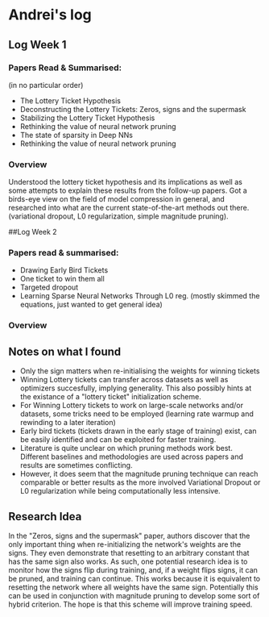 # Andrei's log
## Log Week 1
### Papers Read & Summarised:
(in no particular order)

- The Lottery Ticket Hypothesis
- Deconstructing the Lottery Tickets: Zeros, signs and the supermask
- Stabilizing the Lottery Ticket Hypothesis
- Rethinking the value of neural network pruning
- The state of sparsity in Deep NNs
- Rethinking the value of neural network pruning

### Overview
Understood the lottery ticket hypothesis and its implications as well as some attempts to explain these results from the follow-up papers. Got a birds-eye view on the field of model compression in general, and researched into what are the current state-of-the-art methods out there. (variational dropout, L0 regularization, simple magnitude pruning). 

##Log Week 2

### Papers read & summarised:
- Drawing Early Bird Tickets
- One ticket to win them all
- Targeted dropout
- Learning Sparse Neural Networks Through L0 reg. (mostly skimmed the equations, just wanted to get general idea)

### Overview


## Notes on what I found
- Only the sign matters when re-initialising the weights for winning tickets
- Winning Lottery tickets can transfer across datasets as well as optimizers succesfully, implying generality. This also possibly hints at the existance of a "lottery ticket" initialization scheme.
- For Winning Lottery tickets to work on large-scale networks and/or datasets, some tricks need to be employed (learning rate warmup and rewinding to a later iteration)
- Early bird tickets (tickets drawn in the early stage of training) exist, can be easily identified and can be exploited for faster training.
- Literature is quite unclear on which pruning methods work best. Different baselines and methodologies are used across papers and results are sometimes conflicting. 
- However, it does seem that the magnitude pruning technique can reach comparable or better results as the more involved Variational Dropout or L0 regularization while being computationally less intensive. 

## Research Idea
In the "Zeros, signs and the supermask" paper, authors discover that the only important thing when re-initializing the network's weights are the signs. They even demonstrate that resetting to an arbitrary constant that has the same sign also works. 
As such, one potential research idea is to monitor how the signs flip during training, and, if a weight flips signs, it can be pruned, and training can continue. This works because it is equivalent to resetting the network where all weights have the same sign. Potentially this can be used in conjunction with magnitude pruning to develop some sort of hybrid criterion. The hope is that this scheme will improve training speed.